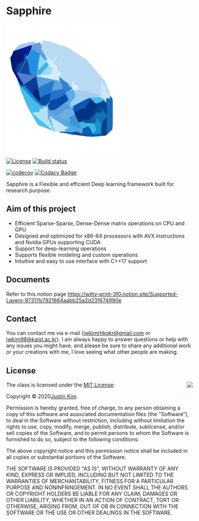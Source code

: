 # Sapphire

<img src="./Medias/Logo.png" width=306 height=344 />

[![License](https://img.shields.io/badge/Licence-MIT-blue.svg)](https://github.com/jwkim98/Motutapu/blob/master/LICENSE) 
[![Build status](https://ci.appveyor.com/api/projects/status/v8c2tpqjy7mbghji?svg=true)](https://ci.appveyor.com/project/jwkim98/motutapu)
 
[![codecov](https://codecov.io/gh/jwkim98/Motutapu/branch/master/graph/badge.svg?token=TABTFS9WBN)](https://codecov.io/gh/jwkim98/Motutapu)
[![Codacy Badge](https://app.codacy.com/project/badge/Grade/8d81d09c4b414983b5a99110dfb2a183)](https://www.codacy.com/gh/jwkim98/Sapphire/dashboard?utm_source=github.com&amp;utm_medium=referral&amp;utm_content=jwkim98/Sapphire&amp;utm_campaign=Badge_Grade)

Sapphire is a Flexible and efficient Deep learning framework built for research purpose.

## Aim of this project
* Efficient Sparse-Sparse, Dense-Dense matrix operations on CPU and GPU
* Designed and optimized for x86-64 processors with AVX instructions and Nvidia GPUs supporting CUDA
* Support for deep-learning operations
* Supports flexible modeling and custom operations
* Intuitive and easy to use interface with C++17 support

## Documents
Refer to this notion page
https://witty-print-3f0.notion.site/Supported-Layers-97317b7921664aabb25a2d231674990e

## Contact

You can contact me via e-mail (jwkimrhkgkr@gmail.com or jwkim98@kaist.ac.kr).
I am always happy to answer questions or help with any issues you might have, and please be sure to share any additional work or your creations with me, I love seeing what other people are making.

## License

<img align="right" src="http://opensource.org/trademarks/opensource/OSI-Approved-License-100x137.png">

The class is licensed under the [MIT License](http://opensource.org/licenses/MIT):

Copyright &copy; 2020[Justin Kim](http://www.github.com/jwkim98).

Permission is hereby granted, free of charge, to any person obtaining a copy of this software and associated documentation files (the "Software"), to deal in the Software without restriction, including without limitation the rights to use, copy, modify, merge, publish, distribute, sublicense, and/or sell copies of the Software, and to permit persons to whom the Software is furnished to do so, subject to the following conditions:

The above copyright notice and this permission notice shall be included in all copies or substantial portions of the Software.

THE SOFTWARE IS PROVIDED "AS IS", WITHOUT WARRANTY OF ANY KIND, EXPRESS OR IMPLIED, INCLUDING BUT NOT LIMITED TO THE WARRANTIES OF MERCHANTABILITY, FITNESS FOR A PARTICULAR PURPOSE AND NONINFRINGEMENT. IN NO EVENT SHALL THE AUTHORS OR COPYRIGHT HOLDERS BE LIABLE FOR ANY CLAIM, DAMAGES OR OTHER LIABILITY, WHETHER IN AN ACTION OF CONTRACT, TORT OR OTHERWISE, ARISING FROM, OUT OF OR IN CONNECTION WITH THE SOFTWARE OR THE USE OR OTHER DEALINGS IN THE SOFTWARE.

